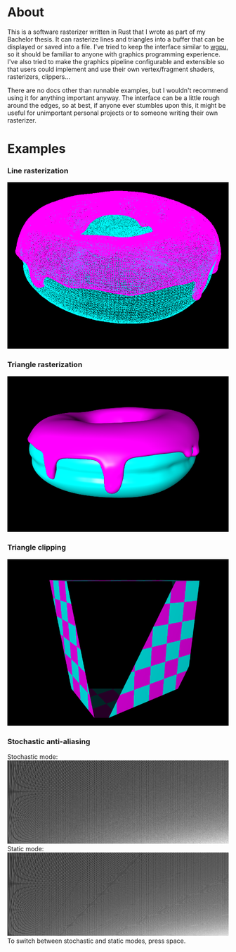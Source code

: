 # About

This is a software rasterizer written in Rust that I wrote as part of my Bachelor thesis. It can rasterize lines and triangles into a buffer that can be displayed or saved into a file. I've tried to keep the interface similar to [wgpu](https://github.com/gfx-rs/wgpu), so it should be familiar to anyone with graphics programming experience. I've also tried to make the graphics pipeline configurable and extensible so that users could implement and use their own vertex/fragment shaders, rasterizers, clippers...

There are no docs other than runnable examples, but I wouldn't recommend using it for anything important anyway. The interface can be a little rough around the edges, so at best, if anyone ever stumbles upon this, it might be useful for unimportant personal projects or to someone writing their own rasterizer.

# Examples

### Line rasterization
![Line rasterization](examples/lines/lines.png)

### Triangle rasterization
![Triangle rasterization](examples/phong/phong.png)

### Triangle clipping
![Triangle clipping](examples/clipping/clipping.png)

### Stochastic anti-aliasing
Stochastic mode:
![Stochastic anti-aliasing](examples/stochastic-aa/stochastic.png)
Static mode:
![Static anti-aliasing](examples/stochastic-aa/static.png)
To switch between stochastic and static modes, press space.
